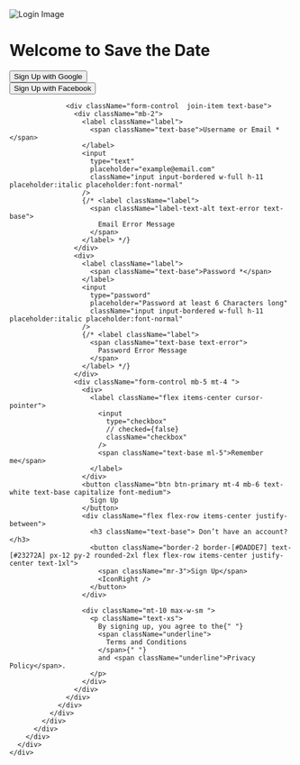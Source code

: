 <div>
      <div className="min-h-screen bg-base-100  ">
        <div className="flex flex-row justify-center">
          <div className="basis-1/2 hidden lg:block">
            <Image
              src={HeroImage}
              width={0}
              height={0}
              sizes="100vw"
              style={{ width: "auto", height: "100%" }}
              alt="Login Image"
            />
          </div>
          <div className="basis-1/2 ">
            <div className="grid place-items-center h-screen">
              <div className="join join-vertical">
                <div className="join-item">
                  <h1 className="text-primary text-2xl text-center mb-10 font-semibold">
                    Welcome to Save the Date
                  </h1>
                  <div className="flex flex-col ">
                    <div className="btn btn-outline text-[16px] w-[25rem] border-[#D1D5DB] border-1 mb-3">
                      <Google />
                      <button className="font-medium">
                        Sign Up with Google
                      </button>
                    </div>
                    <div className="btn btn-outline text-[1rem] w-[25rem] border-[#D1D5DB] border-1  mb-3">
                      <Facebook />
                      <button className="font-medium">
                        Sign Up with Facebook
                      </button>
                    </div>
                  </div>
                  <div className="divider divide-[#E5E7EB] mb-3"></div>

                  <div className="form-control  join-item text-base">
                    <div className="mb-2">
                      <label className="label">
                        <span className="text-base">Username or Email *</span>
                      </label>
                      <input
                        type="text"
                        placeholder="example@email.com"
                        className="input input-bordered w-full h-11 placeholder:italic placeholder:font-normal"
                      />
                      {/* <label className="label">
                        <span className="label-text-alt text-error text-base">
                          Email Error Message
                        </span>
                      </label> */}
                    </div>
                    <div>
                      <label className="label">
                        <span className="text-base">Password *</span>
                      </label>
                      <input
                        type="password"
                        placeholder="Password at least 6 Characters long"
                        className="input input-bordered w-full h-11 placeholder:italic placeholder:font-normal"
                      />
                      {/* <label className="label">
                        <span className="text-base text-error">
                          Password Error Message
                        </span>
                      </label> */}
                    </div>
                    <div className="form-control mb-5 mt-4 ">
                      <div>
                        <label className="flex items-center cursor-pointer">
                          <input
                            type="checkbox"
                            // checked={false}
                            className="checkbox"
                          />
                          <span className="text-base ml-5">Remember me</span>
                        </label>
                      </div>
                      <button className="btn btn-primary mt-4 mb-6 text-white text-base capitalize font-medium">
                        Sign Up
                      </button>
                      <div className="flex flex-row items-center justify-between">
                        <h3 className="text-base"> Don’t have an account?</h3>
                        <button className="border-2 border-[#DADDE7] text-[#23272A] px-12 py-2 rounded-2xl flex flex-row items-center justify-center text-1xl">
                          <span className="mr-3">Sign Up</span>
                          <IconRight />
                        </button>
                      </div>

                      <div className="mt-10 max-w-sm ">
                        <p className="text-xs">
                          By signing up, you agree to the{" "}
                          <span className="underline">
                            Terms and Conditions
                          </span>{" "}
                          and <span className="underline">Privacy Policy</span>.
                        </p>
                      </div>
                    </div>
                  </div>
                </div>
              </div>
            </div>
          </div>
        </div>
      </div>
    </div>
